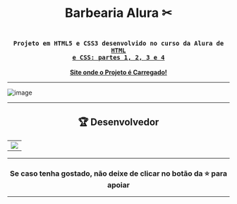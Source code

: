 # <p align="center"> Barbearia Alura ✂</p> 

### <div align="center"><code> Projeto em HTML5 e CSS3 desenvolvido no curso da Alura de <a href="https://cursos.alura.com.br/course/html5-css3-primeiros-passos">HTML e CSS: partes 1, 2, 3 e 4</a></code></div>

<div align="center">
    <b><a href="https://guidsribeiro.github.io/barbearia-alura/index.html">Site onde o Projeto é Carregado!</a></b>
</div>

-------------------------------------------------------------------------------------------------------------------------------------------
![image](https://github.com/guidsribeiro/barbearia-alura/assets/61317250/5888d96e-a72d-40e5-a522-1bd2a5962fa3)


-------------------------------------------------------------------------------------------------------------------------------------------

## <p align="center"> 🏆 Desenvolvedor </p> 

<table align="center">
	<tr>
		<td>
            <a href="https://github.com/onlygr/spotify-clone/graphs/contributors">
              <img src="https://contrib.rocks/image?repo=onlygr/spotify-clone" />
            </a>
        </td>
	</tr>
</table>

----------------------------------------------------------

### <p align="center"> Se caso tenha gostado, não deixe de clicar no botão da ⭐ para apoiar </p>

----------------------------------------------------------
